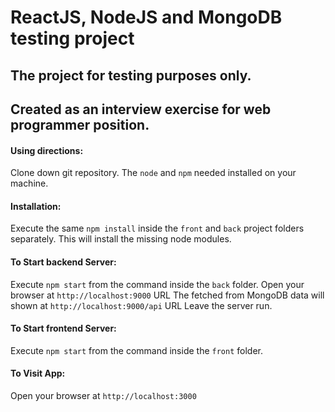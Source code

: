 # ReactJS, NodeJS and MongoDB testing project

## The project for testing purposes only.

## Created as an interview exercise for web programmer position.

#### Using directions:  
Clone down git repository. The `node` and `npm` needed installed on your machine.  

#### Installation:
Execute the same `npm install` inside the `front` and `back` project folders separately.
This will install the missing node modules.

#### To Start backend Server:
Execute `npm start` from the command inside the `back` folder. 
Open your browser at `http://localhost:9000` URL
The fetched from MongoDB data will shown at `http://localhost:9000/api` URL
Leave the server run.

#### To Start frontend Server:
Execute `npm start` from the command inside the `front` folder. 

#### To Visit App:
Open your browser at `http://localhost:3000`



